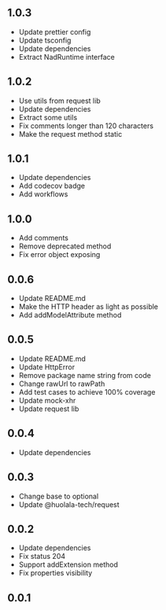 ## 1.0.3

- Update prettier config
- Update tsconfig
- Update dependencies
- Extract NadRuntime interface

## 1.0.2

- Use utils from request lib
- Update dependencies
- Extract some utils
- Fix comments longer than 120 characters
- Make the request method static

## 1.0.1

- Update dependencies
- Add codecov badge
- Add workflows

## 1.0.0

- Add comments
- Remove deprecated method
- Fix error object exposing

## 0.0.6

- Update README.md
- Make the HTTP header as light as possible
- Add addModelAttribute method

## 0.0.5

- Update README.md
- Update HttpError
- Remove package name string from code
- Change rawUrl to rawPath
- Add test cases to achieve 100% coverage
- Update mock-xhr
- Update request lib

## 0.0.4

- Update dependencies

## 0.0.3

- Change base to optional
- Update @huolala-tech/request

## 0.0.2

- Update dependencies
- Fix status 204
- Support addExtension method
- Fix properties visibility

## 0.0.1
